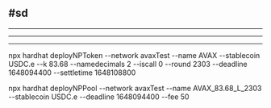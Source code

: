 ## #sd

---

---

---

npx hardhat deployNPToken --network avaxTest --name AVAX --stablecoin USDC.e --k 83.68 --namedecimals 2 --iscall 0 --round 2303 --deadline 1648094400 --settletime 1648108800

npx hardhat deployNPPool --network avaxTest --name AVAX_83.68_L_2303 --stablecoin USDC.e --deadline 1648094400 --fee 50
